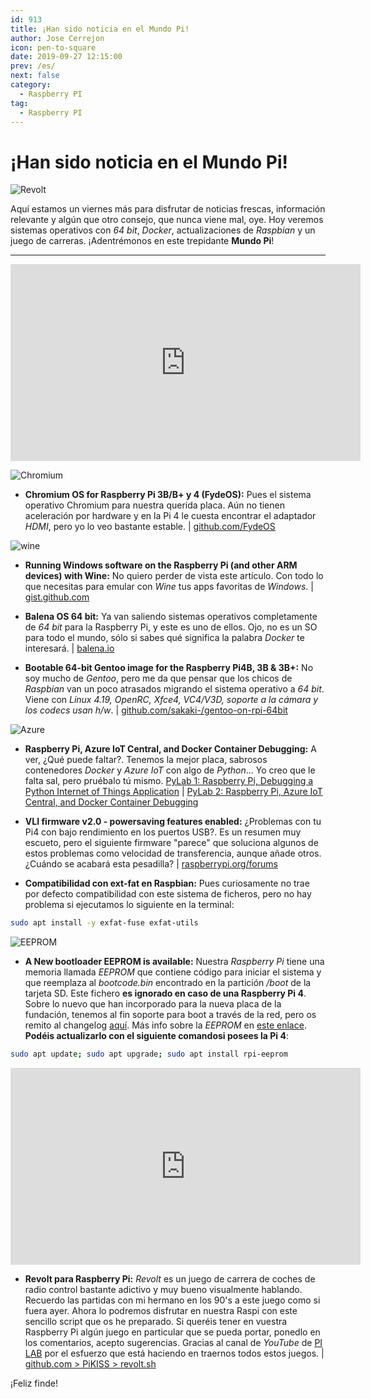 ```yaml
---
id: 913
title: ¡Han sido noticia en el Mundo Pi!
author: Jose Cerrejon
icon: pen-to-square
date: 2019-09-27 12:15:00
prev: /es/
next: false
category:
  - Raspberry PI
tag:
  - Raspberry PI
---
```


# ¡Han sido noticia en el Mundo Pi!

![Revolt](/images/2019/09/revolt.jpg)

Aquí estamos un viernes más para disfrutar de noticias frescas, información relevante y algún que otro consejo, que nunca viene mal, oye. Hoy veremos sistemas operativos con *64 bit*, *Docker*, actualizaciones de *Raspbian* y un juego de carreras. ¡Adentrémonos en este trepidante **Mundo Pi**!

- - -
<iframe width="560" height="315" src="https://www.youtube.com/embed/4su3nr68iX8" frameborder="0" allow="accelerometer; autoplay; encrypted-media; gyroscope; picture-in-picture" allowfullscreen></iframe>

![Chromium](/images/2016/05/chromium_OS.png)

* **Chromium OS for Raspberry Pi 3B/B+ y 4 (FydeOS):** Pues el sistema operativo Chromium para nuestra querida placa. Aún no tienen aceleración por hardware y en la Pi 4 le cuesta encontrar el adaptador *HDMI*, pero yo lo veo bastante estable. | [github.com/FydeOS](https://github.com/FydeOS/chromium_os_for_raspberry_pi/releases)

![wine](/images/2019/09/wine.png)

* **Running Windows software on the Raspberry Pi (and other ARM devices) with Wine:** No quiero perder de vista este artículo. Con todo lo que necesitas para emular con *Wine* tus apps favoritas de *Windows*. | [gist.github.com](https://gist.github.com/MIvanchev/14de59fa2552d315ac74c30cf1c0b01e)

* **Balena OS 64 bit:** Ya van saliendo sistemas operativos completamente de *64 bit* para la Raspberry Pi, y este es uno de ellos. Ojo, no es un SO para todo el mundo, sólo si sabes qué significa la palabra *Docker* te interesará. | [balena.io](https://www.balena.io/os/#download)

* **Bootable 64-bit Gentoo image for the Raspberry Pi4B, 3B & 3B+:** No soy mucho de *Gentoo*, pero me da que pensar que los chicos de *Raspbian* van un poco atrasados migrando el sistema operativo a *64 bit*. Viene con *Linux 4.19, OpenRC, Xfce4, VC4/V3D, soporte a la cámara y los codecs usan h/w*. | [github.com/sakaki-/gentoo-on-rpi-64bit](https://github.com/sakaki-/gentoo-on-rpi-64bit)

![Azure](/images/2019/09/python-loves-vscode-raspberrypi-docker.png)

* **Raspberry Pi, Azure IoT Central, and Docker Container Debugging:** A ver, ¿Qué puede faltar?. Tenemos la mejor placa, sabrosos contenedores *Docker* y *Azure IoT* con algo de *Python*... Yo creo que le falta sal, pero pruébalo tú mismo. [PyLab 1: Raspberry Pi, Debugging a Python Internet of Things Application](https://gloveboxes.github.io/PyLab-1-Debugging-a-Python-Internet-of-Things-Application/) | [PyLab 2: Raspberry Pi, Azure IoT Central, and Docker Container Debugging](https://dev.to/azure/raspberry-pi-azure-iot-central-and-docker-container-debugging-56hn)

* **VLI firmware v2.0 - powersaving features enabled:** ¿Problemas con tu Pi4 con bajo rendimiento en los puertos USB?. Es un resumen muy escueto, pero el siguiente firmware "parece" que soluciona algunos de estos problemas como velocidad de transferencia, aunque añade otros. ¿Cuándo se acabará esta pesadilla? | [raspberrypi.org/forums](https://www.raspberrypi.org/forums/viewtopic.php?f=28&t=250990)

* **Compatibilidad con ext-fat en Raspbian:** Pues curiosamente no trae por defecto compatibilidad con este sistema de ficheros, pero no hay problema si ejecutamos lo siguiente en la terminal:

```bash
sudo apt install -y exfat-fuse exfat-utils
```

![EEPROM](/images/2019/09/eeprom.png)

* **A New bootloader EEPROM is available:** Nuestra *Raspberry Pi* tiene una memoria llamada *EEPROM* que contiene código para iniciar el sistema y que reemplaza al *bootcode.bin* encontrado en la partición */boot* de la tarjeta SD. Este fichero **es ignorado en caso de una Raspberry Pi 4**. Sobre lo nuevo que han incorporado para la nueva placa de la fundación, tenemos al fin soporte para boot a través de la red, pero os remito al changelog [aquí](https://github.com/raspberrypi/rpi-eeprom/blob/master/firmware/release-notes.md). Más info sobre la *EEPROM* en [este enlace](https://www.raspberrypi.org/documentation/hardware/raspberrypi/booteeprom.md). **Podéis actualizarlo con el siguiente comandosi posees la Pi 4**:

```bash
sudo apt update; sudo apt upgrade; sudo apt install rpi-eeprom
```

<iframe width="560" height="315" src="https://www.youtube.com/embed/9NkV9N0aZqU" frameborder="0" allow="accelerometer; autoplay; encrypted-media; gyroscope; picture-in-picture" allowfullscreen></iframe>

* **Revolt para Raspberry Pi:** *Revolt* es un juego de carrera de coches de radio control bastante adictivo y muy bueno visualmente hablando. Recuerdo las partidas con mi hermano en los 90's a este juego como si fuera ayer. Ahora lo podremos disfrutar en nuestra Raspi con este sencillo script que os he preparado. Si queréis tener en vuestra Raspberry Pi algún juego en particular que se pueda portar, ponedlo en los comentarios, acepto sugerencias. Gracias al canal de *YouTube* de [PI LAB](https://www.youtube.com/channel/UCgfQjdc5RceRlTGfuthBs7g) por el esfuerzo que está haciendo en traernos todos estos juegos. | [github.com > PiKISS > revolt.sh](https://github.com/jmcerrejon/PiKISS/blob/master/scripts/games/revolt.sh)

¡Feliz finde!